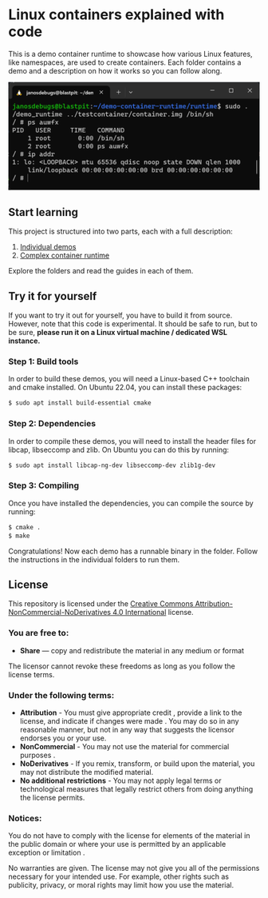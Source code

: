 # Linux containers explained with code

This is a demo container runtime to showcase how various Linux features, like namespaces, are used to create containers.
Each folder contains a demo and a description on how it works so you can follow along.

![](screenshot.png)

## Start learning

This project is structured into two parts, each with a full description:

1. [Individual demos](demo)
2. [Complex container runtime](runtime)

Explore the folders and read the guides in each of them.

## Try it for yourself

If you want to try it out for yourself, you have to build it from source. However, note that this code is experimental.
It should be safe to run, but to be sure, **please run it on a Linux virtual machine / dedicated WSL instance.**

### Step 1: Build tools

In order to build these demos, you will need a Linux-based C++ toolchain and cmake installed. On Ubuntu 22.04, you can
install these packages:

```bash
$ sudo apt install build-essential cmake
```

### Step 2: Dependencies

In order to compile these demos, you will need to install the header files for libcap, libseccomp and zlib. On Ubuntu
you can do this by running:

```bash
$ sudo apt install libcap-ng-dev libseccomp-dev zlib1g-dev
```

### Step 3: Compiling

Once you have installed the dependencies, you can compile the source by running:

```bash
$ cmake .
$ make
```

Congratulations! Now each demo has a runnable binary in the folder. Follow the instructions in the individual folders
to run them.

## License

This repository is licensed under the
[Creative Commons Attribution-NonCommercial-NoDerivatives 4.0 International](LICENSE) license.

### You are free to:

- **Share** — copy and redistribute the material in any medium or format

The licensor cannot revoke these freedoms as long as you follow the license terms.

### Under the following terms:

- **Attribution** - You must give appropriate credit , provide a link to the license, and indicate if changes were made . You may do so in any reasonable manner, but not in any way that suggests the licensor endorses you or your use.
- **NonCommercial** - You may not use the material for commercial purposes .
- **NoDerivatives** - If you remix, transform, or build upon the material, you may not distribute the modified material.
- **No additional restrictions** - You may not apply legal terms or technological measures that legally restrict others from doing anything the license permits.

### Notices:

You do not have to comply with the license for elements of the material in the public domain or where your use is permitted by an applicable exception or limitation .

No warranties are given. The license may not give you all of the permissions necessary for your intended use. For example, other rights such as publicity, privacy, or moral rights may limit how you use the material.
